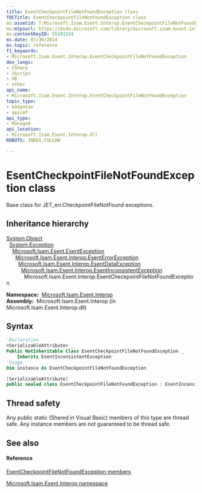 ```yaml
---
title: EsentCheckpointFileNotFoundException class
TOCTitle: EsentCheckpointFileNotFoundException class
ms:assetid: T:Microsoft.Isam.Esent.Interop.EsentCheckpointFileNotFoundException
ms:mtpsurl: https://msdn.microsoft.com/library/microsoft.isam.esent.interop.esentcheckpointfilenotfoundexception(v=EXCHG.10)
ms:contentKeyID: 55101224
ms.date: 07/30/2014
ms.topic: reference
f1_keywords:
- Microsoft.Isam.Esent.Interop.EsentCheckpointFileNotFoundException
dev_langs:
- CSharp
- JScript
- VB
- other
api_name: 
- Microsoft.Isam.Esent.Interop.EsentCheckpointFileNotFoundException
topic_type: 
- kbSyntax
- apiref
api_type: 
- Managed
api_location: 
- Microsoft.Isam.Esent.Interop.dll
ROBOTS: INDEX,FOLLOW

---
```


# EsentCheckpointFileNotFoundException class

Base class for JET_err.CheckpointFileNotFound exceptions.

## Inheritance hierarchy

[System.Object](/dotnet/api/system.object)  
  [System.Exception](/dotnet/api/system.exception)  
    [Microsoft.Isam.Esent.EsentException](./esentexception-class.md)  
      [Microsoft.Isam.Esent.Interop.EsentErrorException](./esenterrorexception-class.md)  
        [Microsoft.Isam.Esent.Interop.EsentDataException](./esentdataexception-class.md)  
          [Microsoft.Isam.Esent.Interop.EsentInconsistentException](./esentinconsistentexception-class.md)  
            Microsoft.Isam.Esent.Interop.EsentCheckpointFileNotFoundException  

**Namespace:**  [Microsoft.Isam.Esent.Interop](./microsoft.isam.esent.interop-namespace.md)  
**Assembly:**  Microsoft.Isam.Esent.Interop (in Microsoft.Isam.Esent.Interop.dll)

## Syntax

``` vb
'Declaration
<SerializableAttribute> _
Public NotInheritable Class EsentCheckpointFileNotFoundException _
    Inherits EsentInconsistentException
'Usage
Dim instance As EsentCheckpointFileNotFoundException
```

``` csharp
[SerializableAttribute]
public sealed class EsentCheckpointFileNotFoundException : EsentInconsistentException
```

## Thread safety

Any public static (Shared in Visual Basic) members of this type are thread safe. Any instance members are not guaranteed to be thread safe.

## See also

#### Reference

[EsentCheckpointFileNotFoundException members](./esentcheckpointfilenotfoundexception-members.md)

[Microsoft.Isam.Esent.Interop namespace](./microsoft.isam.esent.interop-namespace.md)